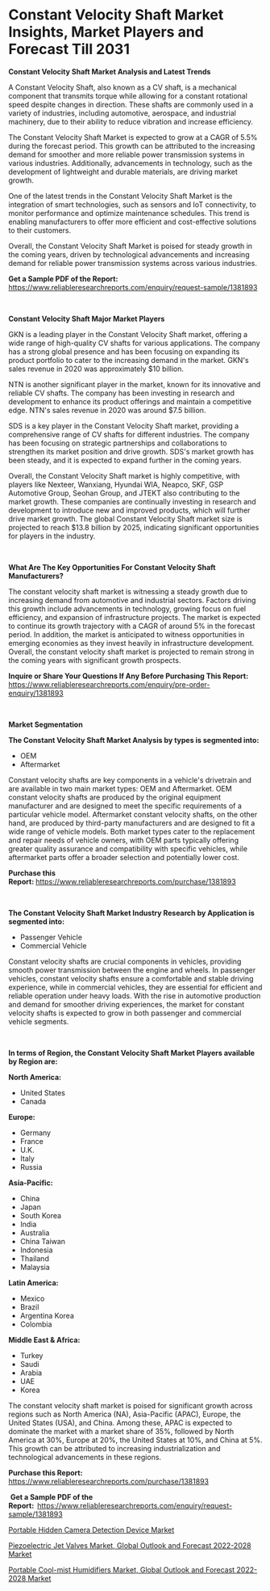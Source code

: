 <p><h1>Constant Velocity Shaft Market Insights, Market Players and Forecast Till 2031</h1></p><p><strong>Constant Velocity Shaft Market Analysis and Latest Trends</strong></p>
<p><p>A Constant Velocity Shaft, also known as a CV shaft, is a mechanical component that transmits torque while allowing for a constant rotational speed despite changes in direction. These shafts are commonly used in a variety of industries, including automotive, aerospace, and industrial machinery, due to their ability to reduce vibration and increase efficiency.</p><p>The Constant Velocity Shaft Market is expected to grow at a CAGR of 5.5% during the forecast period. This growth can be attributed to the increasing demand for smoother and more reliable power transmission systems in various industries. Additionally, advancements in technology, such as the development of lightweight and durable materials, are driving market growth.</p><p>One of the latest trends in the Constant Velocity Shaft Market is the integration of smart technologies, such as sensors and IoT connectivity, to monitor performance and optimize maintenance schedules. This trend is enabling manufacturers to offer more efficient and cost-effective solutions to their customers.</p><p>Overall, the Constant Velocity Shaft Market is poised for steady growth in the coming years, driven by technological advancements and increasing demand for reliable power transmission systems across various industries.</p></p>
<p><strong>Get a Sample PDF of the Report:&nbsp;</strong> <a href="https://www.reliableresearchreports.com/enquiry/request-sample/1381893">https://www.reliableresearchreports.com/enquiry/request-sample/1381893</a></p>
<p>&nbsp;</p>
<p><strong>Constant Velocity Shaft Major Market Players</strong></p>
<p><p>GKN is a leading player in the Constant Velocity Shaft market, offering a wide range of high-quality CV shafts for various applications. The company has a strong global presence and has been focusing on expanding its product portfolio to cater to the increasing demand in the market. GKN's sales revenue in 2020 was approximately $10 billion.</p><p>NTN is another significant player in the market, known for its innovative and reliable CV shafts. The company has been investing in research and development to enhance its product offerings and maintain a competitive edge. NTN's sales revenue in 2020 was around $7.5 billion.</p><p>SDS is a key player in the Constant Velocity Shaft market, providing a comprehensive range of CV shafts for different industries. The company has been focusing on strategic partnerships and collaborations to strengthen its market position and drive growth. SDS's market growth has been steady, and it is expected to expand further in the coming years.</p><p>Overall, the Constant Velocity Shaft market is highly competitive, with players like Nexteer, Wanxiang, Hyundai WIA, Neapco, SKF, GSP Automotive Group, Seohan Group, and JTEKT also contributing to the market growth. These companies are continually investing in research and development to introduce new and improved products, which will further drive market growth. The global Constant Velocity Shaft market size is projected to reach $13.8 billion by 2025, indicating significant opportunities for players in the industry.</p></p>
<p>&nbsp;</p>
<p><strong>What Are The Key Opportunities For Constant Velocity Shaft Manufacturers?</strong></p>
<p><p>The constant velocity shaft market is witnessing a steady growth due to increasing demand from automotive and industrial sectors. Factors driving this growth include advancements in technology, growing focus on fuel efficiency, and expansion of infrastructure projects. The market is expected to continue its growth trajectory with a CAGR of around 5% in the forecast period. In addition, the market is anticipated to witness opportunities in emerging economies as they invest heavily in infrastructure development. Overall, the constant velocity shaft market is projected to remain strong in the coming years with significant growth prospects.</p></p>
<p><strong>Inquire or Share Your Questions If Any Before Purchasing This Report:</strong> <a href="https://www.reliableresearchreports.com/enquiry/pre-order-enquiry/1381893">https://www.reliableresearchreports.com/enquiry/pre-order-enquiry/1381893</a></p>
<p>&nbsp;</p>
<p><strong>Market Segmentation</strong></p>
<p><strong>The Constant Velocity Shaft Market Analysis by types is segmented into:</strong></p>
<p><ul><li>OEM</li><li>Aftermarket</li></ul></p>
<p><p>Constant velocity shafts are key components in a vehicle's drivetrain and are available in two main market types: OEM and Aftermarket. OEM constant velocity shafts are produced by the original equipment manufacturer and are designed to meet the specific requirements of a particular vehicle model. Aftermarket constant velocity shafts, on the other hand, are produced by third-party manufacturers and are designed to fit a wide range of vehicle models. Both market types cater to the replacement and repair needs of vehicle owners, with OEM parts typically offering greater quality assurance and compatibility with specific vehicles, while aftermarket parts offer a broader selection and potentially lower cost.</p></p>
<p><strong>Purchase this Report:&nbsp;</strong><a href="https://www.reliableresearchreports.com/purchase/1381893">https://www.reliableresearchreports.com/purchase/1381893</a></p>
<p>&nbsp;</p>
<p><strong>The Constant Velocity Shaft Market Industry Research by Application is segmented into:</strong></p>
<p><ul><li>Passenger Vehicle</li><li>Commercial Vehicle</li></ul></p>
<p><p>Constant velocity shafts are crucial components in vehicles, providing smooth power transmission between the engine and wheels. In passenger vehicles, constant velocity shafts ensure a comfortable and stable driving experience, while in commercial vehicles, they are essential for efficient and reliable operation under heavy loads. With the rise in automotive production and demand for smoother driving experiences, the market for constant velocity shafts is expected to grow in both passenger and commercial vehicle segments.</p></p>
<p>&nbsp;</p>
<p><strong>In terms of Region, the Constant Velocity Shaft Market Players available by Region are:</strong></p>
<p>
    <p> <strong> North America: </strong>
        <ul>
            <li>United States</li>
            <li>Canada</li>
        </ul>
        </p> 
    <p> <strong> Europe: </strong>
        <ul>
            <li>Germany</li>
            <li>France</li>
            <li>U.K.</li>
            <li>Italy</li>
            <li>Russia</li>
        </ul>
        </p> 
    <p> <strong> Asia-Pacific: </strong>
        <ul>
            <li>China</li>
            <li>Japan</li>
            <li>South Korea</li>
            <li>India</li>
            <li>Australia</li>
            <li>China Taiwan</li>
            <li>Indonesia</li>
            <li>Thailand</li>
            <li>Malaysia</li>
        </ul>
        </p> 
    <p> <strong> Latin America: </strong>
        <ul>
            <li>Mexico</li>
            <li>Brazil</li>
            <li>Argentina Korea</li>
            <li>Colombia</li>
        </ul>
        </p> 
    <p> <strong> Middle East & Africa: </strong>
        <ul>
            <li>Turkey</li>
            <li>Saudi</li>
            <li>Arabia</li>
            <li>UAE</li>
            <li>Korea</li>
        </ul>
    </p>
    </p>
<p><p>The constant velocity shaft market is poised for significant growth across regions such as North America (NA), Asia-Pacific (APAC), Europe, the United States (USA), and China. Among these, APAC is expected to dominate the market with a market share of 35%, followed by North America at 30%, Europe at 20%, the United States at 10%, and China at 5%. This growth can be attributed to increasing industrialization and technological advancements in these regions.</p></p>
<p><strong>Purchase this Report: </strong><a href="https://www.reliableresearchreports.com/purchase/1381893">https://www.reliableresearchreports.com/purchase/1381893</a></p>
<p>&nbsp;<strong>Get a Sample PDF of the Report:&nbsp;&nbsp;</strong><a href="https://www.reliableresearchreports.com/enquiry/request-sample/1381893">https://www.reliableresearchreports.com/enquiry/request-sample/1381893</a></p>
<p><strong></strong></p>
<p><p><a href="https://view.publitas.com/reportprime-1/portable-hidden-camera-detection-device-market-size-and-growth-market-segmentation-regional-and-country-breakdowns-and-market-trends-for-period-from-2024-2031/">Portable Hidden Camera Detection Device Market</a></p><p><a href="https://view.publitas.com/reportprime-1/piezoelectric-jet-valves-market-global-outlook-and-forecast-2022-2028-market-insights-market-players-and-forecast-till-2030/">Piezoelectric Jet Valves Market, Global Outlook and Forecast 2022-2028 Market</a></p><p><a href="https://view.publitas.com/reportprime-1/portable-cool-mist-humidifiers-market-global-outlook-and-forecast-2022-2028-market-size-share-trends-analysis-report-by-application-regional-outlook-competitive-strategies-and-segment-forecasts-2023-2030/">Portable Cool-mist Humidifiers Market, Global Outlook and Forecast 2022-2028 Market</a></p></p>